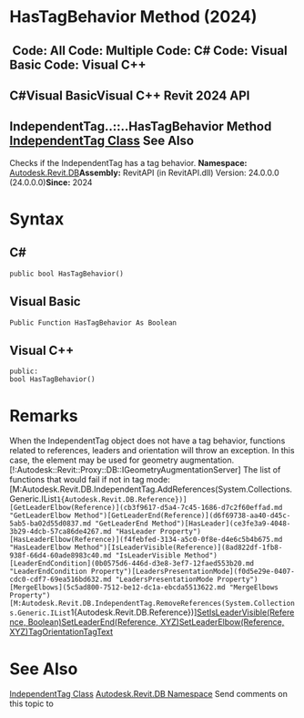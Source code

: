 # HasTagBehavior Method (2024)

﻿
 Code: All Code: Multiple Code: C# Code: Visual Basic Code: Visual C++   
---  
C#Visual BasicVisual C++
Revit 2024 API  
---  
IndependentTag..::..HasTagBehavior Method   
[IndependentTag Class](e52073e2-9d98-6fb5-eb43-288cf9ed2e28.md "IndependentTag Class") See Also  
---  
Checks if the IndependentTag has a tag behavior. 
**Namespace:** [Autodesk.Revit.DB](87546ba7-461b-c646-cbb1-2cb8f5bff8b2.md "Autodesk.Revit.DB Namespace")**Assembly:** RevitAPI (in RevitAPI.dll) Version: 24.0.0.0 (24.0.0.0)**Since:** 2024 
# Syntax
C#  
---  
```text
public bool HasTagBehavior()
```
  
Visual Basic  
---  
```text
Public Function HasTagBehavior As Boolean
```
  
Visual C++  
---  
```text
public:
bool HasTagBehavior()
```
  
# Remarks
When the IndependentTag object does not have a tag behavior, functions related to references, leaders and orientation will throw an exception. In this case, the element may be used for geometry augmentation. [!:Autodesk::Revit::Proxy::DB::IGeometryAugmentationServer] The list of functions that would fail if not in tag mode: [M:Autodesk.Revit.DB.IndependentTag.AddReferences(System.Collections.Generic.IList`1{Autodesk.Revit.DB.Reference})][GetLeaderElbow(Reference)](cb3f9617-d5a4-7c45-1686-d7c2f60effad.md "GetLeaderElbow Method")[GetLeaderEnd(Reference)](d6f69738-aa40-d45c-5ab5-ba02d55d0837.md "GetLeaderEnd Method")[HasLeader](ce3fe3a9-4048-3b29-4dcb-57ca86de4267.md "HasLeader Property")[HasLeaderElbow(Reference)](f4febfed-3134-a5c0-0f8e-d4e6c5b4b675.md "HasLeaderElbow Method")[IsLeaderVisible(Reference)](8ad822df-1fb8-938f-66d4-60ade8983c40.md "IsLeaderVisible Method")[LeaderEndCondition](0b0575d6-446d-d3e8-3ef7-12faed553b20.md "LeaderEndCondition Property")[LeadersPresentationMode](f0d5e29e-0407-cdc0-cdf7-69ea516bd632.md "LeadersPresentationMode Property")[MergeElbows](5c5ad800-7512-be12-dc1a-ebcda5513622.md "MergeElbows Property")[M:Autodesk.Revit.DB.IndependentTag.RemoveReferences(System.Collections.Generic.IList`1{Autodesk.Revit.DB.Reference})][SetIsLeaderVisible(Reference, Boolean)](b0b7f9bc-163b-01a6-9a8c-fa7cfc6c61a0.md "SetIsLeaderVisible Method")[SetLeaderEnd(Reference, XYZ)](fb54c007-6873-68f4-4772-e777609a441b.md "SetLeaderEnd Method")[SetLeaderElbow(Reference, XYZ)](dd5a7d21-cb13-d3d7-6dd6-8e8e427e4873.md "SetLeaderElbow Method")[TagOrientation](d9d43a13-a972-3b69-2484-b6e336e9a0c5.md "TagOrientation Property")[TagText](8e297dee-920d-f620-6198-0bed494e3f04.md "TagText Property")
# See Also
[IndependentTag Class](e52073e2-9d98-6fb5-eb43-288cf9ed2e28.md "IndependentTag Class")
[Autodesk.Revit.DB Namespace](87546ba7-461b-c646-cbb1-2cb8f5bff8b2.md "Autodesk.Revit.DB Namespace")
Send comments on this topic to 